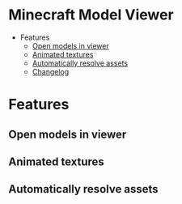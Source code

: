 # Minecraft Model Viewer

- Features
    - [Open models in viewer](#Open-models-in-viewer)
    - [Animated textures](#Animated-textures)
    - [Automatically resolve assets](#Automatically-resolve-assets)
    - [Changelog](https://github.com/Oran9eUtan/vscode-mcmodel-viewer/blob/main/CHANGELOG.md)

# Features
## Open models in viewer
## Animated textures
## Automatically resolve assets